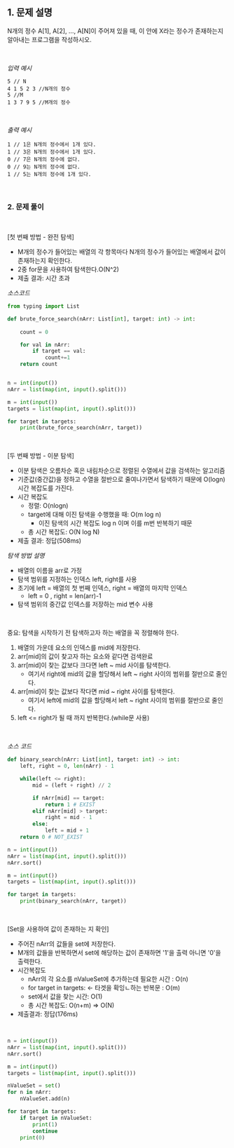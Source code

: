

## 1. 문제 설명

N개의 정수 A[1], A[2], …, A[N]이 주어져 있을 때, 이 안에 X라는 정수가 존재하는지 알아내는 프로그램을 작성하시오.

<br>

_입력 예시_
```text
5 // N
4 1 5 2 3 //N개의 정수
5 //M
1 3 7 9 5 //M개의 정수
```

<br>

_출력 예시_
```text
1 // 1은 N개의 정수에서 1개 있다.
1 // 3은 N개의 정수에서 1개 있다.
0 // 7은 N개의 정수에 없다.
0 // 9는 N개의 정수에 없다.
1 // 5는 N개의 정수에 1개 있다.
```

<br>


### 2. 문제 풀이

<br>

[첫 번째 방법 - 완전 탐색]
- M개의 정수가 들어있는 배열의 각 항목마다 N개의 정수가 들어있는 배열에서 값이 존재하는지 확인한다.
- 2중 for문을 사용하여 탐색한다.O(N^2)
- 제출 결과: 시간 초과

_소스코드_
```python
from typing import List

def brute_force_search(nArr: List[int], target: int) -> int:
    
    count = 0

    for val in nArr:
        if target == val:
            count+=1
    return count


n = int(input())
nArr = list(map(int, input().split()))

m = int(input())
targets = list(map(int, input().split()))

for target in targets:
    print(brute_force_search(nArr, target))
```

<br>

[두 번째 방법 - 이분 탐색]
- 이분 탐색은 오름차순 혹은 내림차순으로 정렬된 수열에서 값을 검색하는 알고리즘
- 기준값(중간값)을 정하고 수열을 절반으로 줄여나가면서 탐색하기 때문에 O(logn) 시간 복잡도를 가진다.
- 시간 복잡도
   - 정렬: O(nlogn)
   - target에 대해 이진 탐색을 수행했을 때: O(m log n)
      - 이진 탐색의 시간 복잡도 log n 이며 이를 m번 반복하기 때문
    - 총 시간 복잡도: O(N log N)
- 제출 결과: 정답(508ms)

_탐색 방법 설명_
- 배열의 이름을 arr로 가정
- 탐색 범위를 지정하는 인덱스 left, right를 사용
- 초기에 left = 배열의 첫 번째 인덱스, right = 배열의 마지막 인덱스
   - left = 0 , right = len(arr)-1
- 탐색 범위의 중간값 인덱스를 저장하는 mid 변수 사용

<br>

중요: 탐색을 시작하기 전 탐색하고자 하는 배열을 꼭 정렬해야 한다.
 
1. 배열의 가운데 요소의 인덱스를 mid에 저장한다.
2. arr[mid]의 값이 찾고자 하는 요소와 같다면 검색완료
3. arr[mid]이 찾는 값보다 크다면 left ~ mid 사이를 탐색한다.
   - 여기서 right에 mid의 값을 할당해서 left ~ right 사이의 범위를 절반으로 줄인다.
4. arr[mid]이 찾는 값보다 작다면 mid ~ right 사이를 탐색한다.
   - 여기서 left에 mid의 값을 할당해서 left ~ right 사이의 범위를 절반으로 줄인다.
5. left <= right가 될 때 까지 반복한다.(while문 사용)

<br>

_소스 코드_
```python
def binary_search(nArr: List[int], target: int) -> int:
    left, right = 0, len(nArr) - 1

    while(left <= right):
        mid = (left + right) // 2

        if nArr[mid] == target:
            return 1 # EXIST
        elif nArr[mid] > target:
            right = mid - 1
        else:
            left = mid + 1
    return 0 # NOT_EXIST

n = int(input())
nArr = list(map(int, input().split()))
nArr.sort()

m = int(input())
targets = list(map(int, input().split()))

for target in targets:
    print(binary_search(nArr, target))
```

<br>

[Set을 사용하여 값이 존재하는 지 확인]
- 주어진 nArr의 값들을 set에 저장한다.
- M개의 값들을 반복하면서 set에 해당하는 값이 존재하면 '1'을 출력 아니면 '0'을 출력한다.
- 시간복잡도
   - nArr의 각 요소를 nValueSet에 추가하는데 필요한 시간 : O(n)
   - for target in targets: <- 타겟을 확잉ㄴ하는 반복문 : O(m)
   - set에서 값을 찾는 시간: O(1)
   - 총 시간 복잡도: O(n+m) => O(N) 
- 제출결과: 정답(176ms)

<br>

```python
n = int(input())
nArr = list(map(int, input().split()))
nArr.sort()

m = int(input())
targets = list(map(int, input().split()))

nValueSet = set()
for n in nArr:
    nValueSet.add(n)

for target in targets:
    if target in nValueSet:
        print(1)
        continue
    print(0)
```
